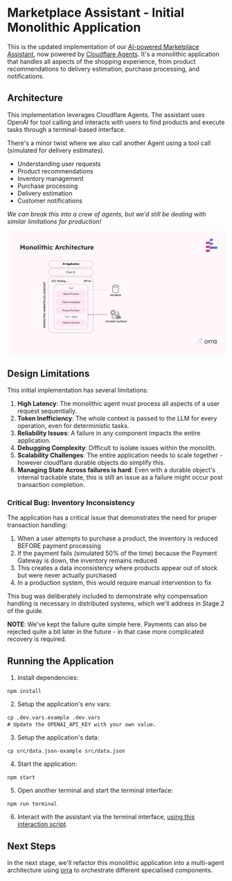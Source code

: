 # Marketplace Assistant - Initial Monolithic Application

This is the updated implementation of our [AI-powered Marketplace Assistant](https://github.com/orra-dev/agent-fragile-to-prod-guide/tree/main/monolithic-app#marketplace-assistant---initial-monolithic-application), now powered by [Cloudflare Agents](https://developers.cloudflare.com/agents/). It's a monolithic application that handles all aspects of the shopping experience, from product recommendations to delivery estimation, purchase processing, and notifications.

## Architecture

This implementation leverages Cloudflare Agents. The assistant uses OpenAI for tool calling and interacts with users to find products and execute tasks through a terminal-based interface.

There's a minor twist where we also call another Agent using a tool call (simulated for delivery estimates).

- Understanding user requests
- Product recommendations
- Inventory management
- Purchase processing
- Delivery estimation
- Customer notifications

_We can break this into a crew of agents, but we’d still be dealing with similar limitations for production!_

![](images/MonolithArchitecture.png)

## Design Limitations

This initial implementation has several limitations:

1. **High Latency**: The monolithic agent must process all aspects of a user request sequentially.
2. **Token Inefficiency**: The whole context is passed to the LLM for every operation, even for deterministic tasks.
3. **Reliability Issues**: A failure in any component impacts the entire application.
4. **Debugging Complexity**: Difficult to isolate issues within the monolith.
5. **Scalability Challenges**: The entire application needs to scale together - however cloudflare durable objects do simplify this.
6. **Managing State Across failures is hard**: Even with a durable object's internal trackable state, this is still an issue as a failure might occur post transaction completion.

### Critical Bug: Inventory Inconsistency

The application has a critical issue that demonstrates the need for proper transaction handling:

1. When a user attempts to purchase a product, the inventory is reduced BEFORE payment processing
2. If the payment fails (simulated 50% of the time) because the Payment Gateway is down, the inventory remains reduced
3. This creates a data inconsistency where products appear out of stock but were never actually purchased
4. In a production system, this would require manual intervention to fix

This bug was deliberately included to demonstrate why compensation handling is necessary in distributed systems, which we'll address in Stage 2 of the guide.

**NOTE**: We've kept the failure quite simple here. Payments can also be rejected quite a bit later in the future - in that case more complicated recovery is required.

## Running the Application

1. Install dependencies:
```shell
npm install
```

2. Setup the application's env vars:
```shell
cp .dev.vars.example .dev.vars
# Update the OPENAI_API_KEY with your own value.
```

3. Setup the application's data:
```shell
cp src/data.json-example src/data.json
```

4. Start the application:
```shell
npm start
```

5. Open another terminal and start the terminal interface:
```shell
npm run terminal
```

6. Interact with the assistant via the terminal interface, [using this interaction script](../README.md#example-user-interaction).

## Next Steps

In the next stage, we'll refactor this monolithic application into a multi-agent architecture using [orra](https://github.com/orra-dev/orra) to orchestrate different specialised components.
